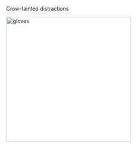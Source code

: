 
Crow-tainted distractions

<img width="335" alt="gloves" src="https://github.com/user-attachments/assets/5ecaa2b0-2433-4678-a06e-5bfce41ce41e" />

